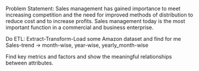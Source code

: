 Problem Statement:
Sales management has gained importance to meet increasing competition and the need for improved methods of distribution to reduce cost and to increase profits. Sales management today is the most important function in a commercial and business enterprise.

Do ETL: Extract-Transform-Load some Amazon dataset and find for me Sales-trend -> month-wise, year-wise, yearly_month-wise

Find key metrics and factors and show the meaningful relationships between attributes.
